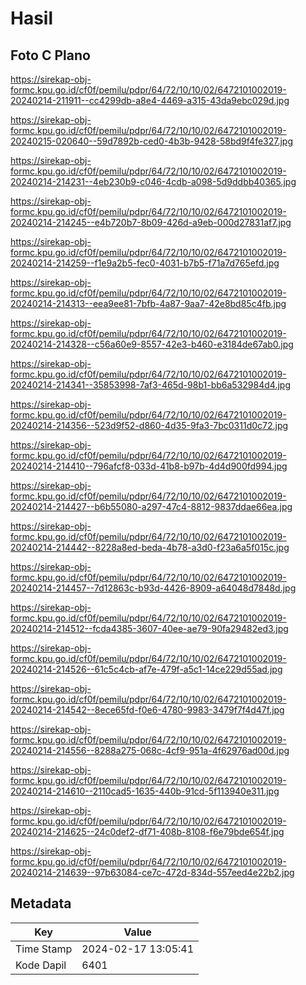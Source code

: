 # Hasil

## Foto C Plano

https://sirekap-obj-formc.kpu.go.id/cf0f/pemilu/pdpr/64/72/10/10/02/6472101002019-20240214-211911--cc4299db-a8e4-4469-a315-43da9ebc029d.jpg

https://sirekap-obj-formc.kpu.go.id/cf0f/pemilu/pdpr/64/72/10/10/02/6472101002019-20240215-020640--59d7892b-ced0-4b3b-9428-58bd9f4fe327.jpg

https://sirekap-obj-formc.kpu.go.id/cf0f/pemilu/pdpr/64/72/10/10/02/6472101002019-20240214-214231--4eb230b9-c046-4cdb-a098-5d9ddbb40365.jpg

https://sirekap-obj-formc.kpu.go.id/cf0f/pemilu/pdpr/64/72/10/10/02/6472101002019-20240214-214245--e4b720b7-8b09-426d-a9eb-000d27831af7.jpg

https://sirekap-obj-formc.kpu.go.id/cf0f/pemilu/pdpr/64/72/10/10/02/6472101002019-20240214-214259--f1e9a2b5-fec0-4031-b7b5-f71a7d765efd.jpg

https://sirekap-obj-formc.kpu.go.id/cf0f/pemilu/pdpr/64/72/10/10/02/6472101002019-20240214-214313--eea9ee81-7bfb-4a87-9aa7-42e8bd85c4fb.jpg

https://sirekap-obj-formc.kpu.go.id/cf0f/pemilu/pdpr/64/72/10/10/02/6472101002019-20240214-214328--c56a60e9-8557-42e3-b460-e3184de67ab0.jpg

https://sirekap-obj-formc.kpu.go.id/cf0f/pemilu/pdpr/64/72/10/10/02/6472101002019-20240214-214341--35853998-7af3-465d-98b1-bb6a532984d4.jpg

https://sirekap-obj-formc.kpu.go.id/cf0f/pemilu/pdpr/64/72/10/10/02/6472101002019-20240214-214356--523d9f52-d860-4d35-9fa3-7bc0311d0c72.jpg

https://sirekap-obj-formc.kpu.go.id/cf0f/pemilu/pdpr/64/72/10/10/02/6472101002019-20240214-214410--796afcf8-033d-41b8-b97b-4d4d900fd994.jpg

https://sirekap-obj-formc.kpu.go.id/cf0f/pemilu/pdpr/64/72/10/10/02/6472101002019-20240214-214427--b6b55080-a297-47c4-8812-9837ddae66ea.jpg

https://sirekap-obj-formc.kpu.go.id/cf0f/pemilu/pdpr/64/72/10/10/02/6472101002019-20240214-214442--8228a8ed-beda-4b78-a3d0-f23a6a5f015c.jpg

https://sirekap-obj-formc.kpu.go.id/cf0f/pemilu/pdpr/64/72/10/10/02/6472101002019-20240214-214457--7d12863c-b93d-4426-8909-a64048d7848d.jpg

https://sirekap-obj-formc.kpu.go.id/cf0f/pemilu/pdpr/64/72/10/10/02/6472101002019-20240214-214512--fcda4385-3607-40ee-ae79-90fa29482ed3.jpg

https://sirekap-obj-formc.kpu.go.id/cf0f/pemilu/pdpr/64/72/10/10/02/6472101002019-20240214-214526--61c5c4cb-af7e-479f-a5c1-14ce229d55ad.jpg

https://sirekap-obj-formc.kpu.go.id/cf0f/pemilu/pdpr/64/72/10/10/02/6472101002019-20240214-214542--8ece65fd-f0e6-4780-9983-3479f7f4d47f.jpg

https://sirekap-obj-formc.kpu.go.id/cf0f/pemilu/pdpr/64/72/10/10/02/6472101002019-20240214-214556--8288a275-068c-4cf9-951a-4f62976ad00d.jpg

https://sirekap-obj-formc.kpu.go.id/cf0f/pemilu/pdpr/64/72/10/10/02/6472101002019-20240214-214610--2110cad5-1635-440b-91cd-5f113940e311.jpg

https://sirekap-obj-formc.kpu.go.id/cf0f/pemilu/pdpr/64/72/10/10/02/6472101002019-20240214-214625--24c0def2-df71-408b-8108-f6e79bde654f.jpg

https://sirekap-obj-formc.kpu.go.id/cf0f/pemilu/pdpr/64/72/10/10/02/6472101002019-20240214-214639--97b63084-ce7c-472d-834d-557eed4e22b2.jpg


## Metadata

| Key        | Value               |
| ---------- | ------------------- |
| Time Stamp | 2024-02-17 13:05:41 |
| Kode Dapil | 6401                |




